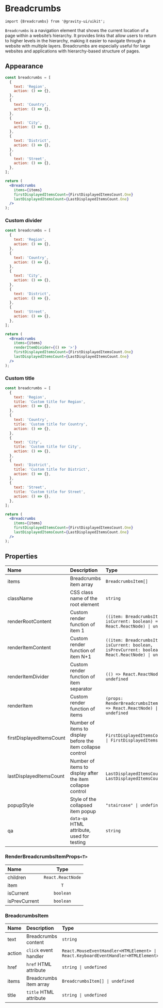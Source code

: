 <!--GITHUB_BLOCK-->

# Breadcrumbs

<!--/GITHUB_BLOCK-->

```tsx
import {Breadcrumbs} from '@gravity-ui/uikit';
```

`Breadcrumbs` is a navigation element that shows the current location of a page within a website’s hierarchy. It provides links that allow users to return to higher levels in the hierarchy, making it easier to navigate through a website with multiple layers. Breadcrumbs are especially useful for large websites and applications with hierarchy-based structure of pages.

## Appearance

<!--LANDING_BLOCK

<ExampleBlock
    code={`
<Breadcrumbs
    items={[
        {
            text: 'Region',
            action: () => {},
        },
        {
            text: 'Country',
            action: () => {},
        },
        {
            text: 'City',
            action: () => {},
        },
        {
            text: 'District',
            action: () => {},
        },
        {
            text: 'Street',
            action: () => {},
        },
    ]}
    firstDisplayedItemsCount={FirstDisplayedItemsCount.One}
    lastDisplayedItemsCount={LastDisplayedItemsCount.One}
/>
`}
>
    <UIKit.Breadcrumbs
        items={[
            {
                text: 'Region',
                action: () => {},
            },
            {
                text: 'Country',
                action: () => {},
            },
            {
                text: 'City',
                action: () => {},
            },
            {
                text: 'District',
                action: () => {},
            },
            {
                text: 'Street',
                action: () => {},
            },
        ]}
        firstDisplayedItemsCount={1}
        lastDisplayedItemsCount={1}
    />
</ExampleBlock>

LANDING_BLOCK-->

<!--GITHUB_BLOCK-->

```jsx
const breadcrumbs = [
  {
    text: 'Region',
    action: () => {},
  },
  {
    text: 'Country',
    action: () => {},
  },
  {
    text: 'City',
    action: () => {},
  },
  {
    text: 'District',
    action: () => {},
  },
  {
    text: 'Street',
    action: () => {},
  },
];

return (
  <Breadcrumbs
    items={items}
    firstDisplayedItemsCount={FirstDisplayedItemsCount.One}
    lastDisplayedItemsCount={LastDisplayedItemsCount.One}
  />
);
```

<!--/GITHUB_BLOCK-->

### Custom divider

<!--LANDING_BLOCK

<ExampleBlock
    code={`
<Breadcrumbs
    items={[
        {
            text: 'Region',
            action: () => {},
        },
        {
            text: 'Country',
            action: () => {},
        },
        {
            text: 'City',
            action: () => {},
        },
        {
            text: 'District',
            action: () => {},
        },
        {
            text: 'Street',
            action: () => {},
        },
    ]}
    renderItemDivider={() => '>'}
    firstDisplayedItemsCount={FirstDisplayedItemsCount.One}
    lastDisplayedItemsCount={LastDisplayedItemsCount.One}
/>
`}
>
    <UIKit.Breadcrumbs
        items={[
            {
                text: 'Region',
                action: () => {},
            },
            {
                text: 'Country',
                action: () => {},
            },
            {
                text: 'City',
                action: () => {},
            },
            {
                text: 'District',
                action: () => {},
            },
            {
                text: 'Street',
                action: () => {},
            },
        ]}
        renderItemDivider={() => '>'}
        firstDisplayedItemsCount={1}
        lastDisplayedItemsCount={1}
    />
</ExampleBlock>

LANDING_BLOCK-->

<!--GITHUB_BLOCK-->

```jsx
const breadcrumbs = [
  {
    text: 'Region',
    action: () => {},
  },
  {
    text: 'Country',
    action: () => {},
  },
  {
    text: 'City',
    action: () => {},
  },
  {
    text: 'District',
    action: () => {},
  },
  {
    text: 'Street',
    action: () => {},
  },
];

return (
  <Breadcrumbs
    items={items}
    renderItemDivider={() => '>'}
    firstDisplayedItemsCount={FirstDisplayedItemsCount.One}
    lastDisplayedItemsCount={LastDisplayedItemsCount.One}
  />
);
```

<!--/GITHUB_BLOCK-->

### Custom title

<!--LANDING_BLOCK

<ExampleBlock
    code={`
<Breadcrumbs
    items={[
        {
            text: 'Region',
            title: 'Custom title for Region',
            action: () => {},
        },
        {
            text: 'Country',
            title: 'Custom title for Country',
            action: () => {},
        },
        {
            text: 'City',
            title: 'Custom title for City',
            action: () => {},
        },
        {
            text: 'District',
            title: 'Custom title for District',
            action: () => {},
        },
        {
            text: 'Street',
            title: 'Custom title for Street',
            action: () => {},
        },
    ]}
    firstDisplayedItemsCount={FirstDisplayedItemsCount.One}
    lastDisplayedItemsCount={LastDisplayedItemsCount.One}
/>
`}
>
    <UIKit.Breadcrumbs
        items={[
            {
                text: 'Region',
                title: 'Custom title for Region',
                action: () => {},
            },
            {
                text: 'Country',
                title: 'Custom title for Country',
                action: () => {},
            },
            {
                text: 'City',
                title: 'Custom title for City',
                action: () => {},
            },
            {
                text: 'District',
                title: 'Custom title for District',
                action: () => {},
            },
            {
                text: 'Street',
                title: 'Custom title for Street',
                action: () => {},
            },
        ]}
        firstDisplayedItemsCount={1}
        lastDisplayedItemsCount={1}
    />
</ExampleBlock>

LANDING_BLOCK-->

<!--GITHUB_BLOCK-->

```jsx
const breadcrumbs = [
  {
    text: 'Region',
    title: 'Custom title for Region',
    action: () => {},
  },
  {
    text: 'Country',
    title: 'Custom title for Country',
    action: () => {},
  },
  {
    text: 'City',
    title: 'Custom title for City',
    action: () => {},
  },
  {
    text: 'District',
    title: 'Custom title for District',
    action: () => {},
  },
  {
    text: 'Street',
    title: 'Custom title for Street',
    action: () => {},
  },
];

return (
  <Breadcrumbs
    items={items}
    firstDisplayedItemsCount={FirstDisplayedItemsCount.One}
    lastDisplayedItemsCount={LastDisplayedItemsCount.One}
  />
);
```

<!--/GITHUB_BLOCK-->

## Properties

| Name                     | Description                                                 | Type                                                                                                    | Default |
| :----------------------- | :---------------------------------------------------------- | :------------------------------------------------------------------------------------------------------ | :------ |
| items                    | Breadcrumbs item array                                      | `BreadcrumbsItem[]`                                                                                     |         |
| className                | CSS class name of the root element                          | `string`                                                                                                |         |
| renderRootContent        | Custom render function of item 1                            | `((item: BreadcrumbsItem, isCurrent: boolean) => React.ReactNode) \| undefined`                         |         |
| renderItemContent        | Custom render function of item N+1                          | `((item: BreadcrumbsItem, isCurrent: boolean, isPrevCurrent: boolean) => React.ReactNode) \| undefined` |         |
| renderItemDivider        | Custom render function of item separator                    | `(() => React.ReactNode) \| undefined`                                                                  |         |
| renderItem               | Custom render function of items                             | `(props: RenderBreadcrumbsItemProps<T>) => React.ReactNode) \| undefined`                               |         |
| firstDisplayedItemsCount | Number of items to display before the item collapse control | `FirstDisplayedItemsCount.Zero \| FirstDisplayedItemsCount.One`                                         |         |
| lastDisplayedItemsCount  | Number of items to display after the item collapse control  | `LastDisplayedItemsCount.One \| LastDisplayedItemsCount.Two`                                            |         |
| popupStyle               | Style of the collapsed item popup                           | `"staircase" \| undefined`                                                                              |         |
| qa                       | `data-qa` HTML attribute, used for testing                  | `string`                                                                                                |         |

### RenderBreadcrumbsItemProps`<T>`

| Name          |       Type        |
| :------------ | :---------------: |
| children      | `React.ReactNode` |
| item          |        `T`        |
| isCurrent     |     `boolean`     |
| isPrevCurrent |     `boolean`     |

### BreadcrumbsItem

| Name   | Description            | Type                                                                              | Default |
| :----- | :--------------------- | :-------------------------------------------------------------------------------- | :------ |
| text   | Breadcrumbs content    | `string`                                                                          |         |
| action | `click` event handler  | `React.MouseEventHandler<HTMLElement> \| React.KeyboardEventHandler<HTMLElement>` |         |
| href   | `href` HTML attribute  | `string \| undefined`                                                             |         |
| items  | Breadcrumbs item array | `BreadcrumbsItem[] \| undefined`                                                  |         |
| title  | `title` HTML attribute | `string \| undefined`                                                             |         |
